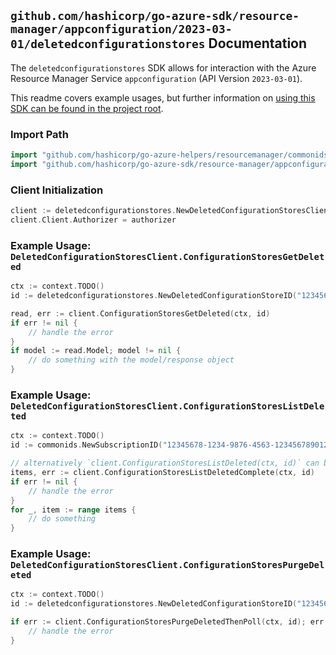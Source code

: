
## `github.com/hashicorp/go-azure-sdk/resource-manager/appconfiguration/2023-03-01/deletedconfigurationstores` Documentation

The `deletedconfigurationstores` SDK allows for interaction with the Azure Resource Manager Service `appconfiguration` (API Version `2023-03-01`).

This readme covers example usages, but further information on [using this SDK can be found in the project root](https://github.com/hashicorp/go-azure-sdk/tree/main/docs).

### Import Path

```go
import "github.com/hashicorp/go-azure-helpers/resourcemanager/commonids"
import "github.com/hashicorp/go-azure-sdk/resource-manager/appconfiguration/2023-03-01/deletedconfigurationstores"
```


### Client Initialization

```go
client := deletedconfigurationstores.NewDeletedConfigurationStoresClientWithBaseURI("https://management.azure.com")
client.Client.Authorizer = authorizer
```


### Example Usage: `DeletedConfigurationStoresClient.ConfigurationStoresGetDeleted`

```go
ctx := context.TODO()
id := deletedconfigurationstores.NewDeletedConfigurationStoreID("12345678-1234-9876-4563-123456789012", "locationValue", "deletedConfigurationStoreValue")

read, err := client.ConfigurationStoresGetDeleted(ctx, id)
if err != nil {
	// handle the error
}
if model := read.Model; model != nil {
	// do something with the model/response object
}
```


### Example Usage: `DeletedConfigurationStoresClient.ConfigurationStoresListDeleted`

```go
ctx := context.TODO()
id := commonids.NewSubscriptionID("12345678-1234-9876-4563-123456789012")

// alternatively `client.ConfigurationStoresListDeleted(ctx, id)` can be used to do batched pagination
items, err := client.ConfigurationStoresListDeletedComplete(ctx, id)
if err != nil {
	// handle the error
}
for _, item := range items {
	// do something
}
```


### Example Usage: `DeletedConfigurationStoresClient.ConfigurationStoresPurgeDeleted`

```go
ctx := context.TODO()
id := deletedconfigurationstores.NewDeletedConfigurationStoreID("12345678-1234-9876-4563-123456789012", "locationValue", "deletedConfigurationStoreValue")

if err := client.ConfigurationStoresPurgeDeletedThenPoll(ctx, id); err != nil {
	// handle the error
}
```
